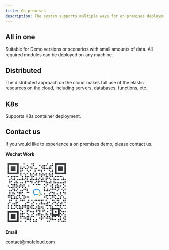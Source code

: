 ```yaml
---
title: On premises
description: The system supports multiple ways for on premises deployment.
---
```


## All in one
Suitable for Demo versions or scenarios with small amounts of data. All required modules can be deployed on any machine.

## Distributed
The distributed approach on the cloud makes full use of the elastic resources on the cloud, including servers, databases, functions, etc.

## K8s
Supports K8s container deployment.

## Contact us
If you would like to experience a on premises demo, please contact us.

**Wechat Work**

![Wechat Work](assets/wechat-qr.png)

**Email**

contact@mofcloud.com